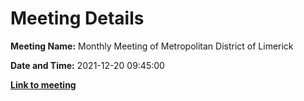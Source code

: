 # Meeting Details

**Meeting Name:** Monthly Meeting of Metropolitan District of Limerick

**Date and Time:** 2021-12-20 09:45:00

**<a href="https://www.limerick.ie/council/whats-on/monthly-meeting-metropolitan-district-limerick-79" target="_blank">Link to meeting</a>**
